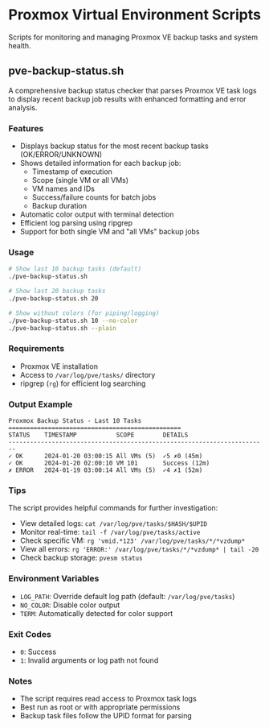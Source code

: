 # Proxmox Virtual Environment Scripts

Scripts for monitoring and managing Proxmox VE backup tasks and system health.

## pve-backup-status.sh

A comprehensive backup status checker that parses Proxmox VE task logs to display recent backup job results with enhanced formatting and error analysis.

### Features

- Displays backup status for the most recent backup tasks (OK/ERROR/UNKNOWN)
- Shows detailed information for each backup job:
  - Timestamp of execution
  - Scope (single VM or all VMs)
  - VM names and IDs
  - Success/failure counts for batch jobs
  - Backup duration
- Automatic color output with terminal detection
- Efficient log parsing using ripgrep
- Support for both single VM and "all VMs" backup jobs

### Usage

```bash
# Show last 10 backup tasks (default)
./pve-backup-status.sh

# Show last 20 backup tasks
./pve-backup-status.sh 20

# Show without colors (for piping/logging)
./pve-backup-status.sh 10 --no-color
./pve-backup-status.sh --plain
```

### Requirements

- Proxmox VE installation
- Access to `/var/log/pve/tasks/` directory
- ripgrep (`rg`) for efficient log searching

### Output Example

```
Proxmox Backup Status - Last 10 Tasks
================================================
STATUS    TIMESTAMP           SCOPE        DETAILS
------------------------------------------------------------------------
✓ OK      2024-01-20 03:00:15 All VMs (5)  ✓5 ✗0 (45m)
✓ OK      2024-01-20 02:00:10 VM 101       Success (12m)
✗ ERROR   2024-01-19 03:00:14 All VMs (5)  ✓4 ✗1 (52m)
```

### Tips

The script provides helpful commands for further investigation:

- View detailed logs: `cat /var/log/pve/tasks/$HASH/$UPID`
- Monitor real-time: `tail -f /var/log/pve/tasks/active`
- Check specific VM: `rg 'vmid.*123' /var/log/pve/tasks/*/*vzdump*`
- View all errors: `rg 'ERROR:' /var/log/pve/tasks/*/*vzdump* | tail -20`
- Check backup storage: `pvesm status`

### Environment Variables

- `LOG_PATH`: Override default log path (default: `/var/log/pve/tasks`)
- `NO_COLOR`: Disable color output
- `TERM`: Automatically detected for color support

### Exit Codes

- `0`: Success
- `1`: Invalid arguments or log path not found

### Notes

- The script requires read access to Proxmox task logs
- Best run as root or with appropriate permissions
- Backup task files follow the UPID format for parsing